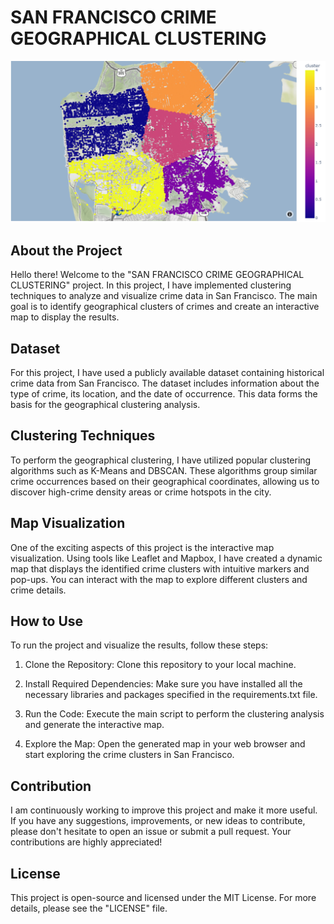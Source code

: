 # SAN FRANCISCO CRIME GEOGRAPHICAL CLUSTERING

![Project Preview](images/image.png)

## About the Project

Hello there! Welcome to the "SAN FRANCISCO CRIME GEOGRAPHICAL CLUSTERING" project. In this project, I have implemented clustering techniques to analyze and visualize crime data in San Francisco. The main goal is to identify geographical clusters of crimes and create an interactive map to display the results.

## Dataset

For this project, I have used a publicly available dataset containing historical crime data from San Francisco. The dataset includes information about the type of crime, its location, and the date of occurrence. This data forms the basis for the geographical clustering analysis.

## Clustering Techniques

To perform the geographical clustering, I have utilized popular clustering algorithms such as K-Means and DBSCAN. These algorithms group similar crime occurrences based on their geographical coordinates, allowing us to discover high-crime density areas or crime hotspots in the city.

## Map Visualization

One of the exciting aspects of this project is the interactive map visualization. Using tools like Leaflet and Mapbox, I have created a dynamic map that displays the identified crime clusters with intuitive markers and pop-ups. You can interact with the map to explore different clusters and crime details.

## How to Use

To run the project and visualize the results, follow these steps:

1. Clone the Repository: Clone this repository to your local machine.

2. Install Required Dependencies: Make sure you have installed all the necessary libraries and packages specified in the requirements.txt file.

3. Run the Code: Execute the main script to perform the clustering analysis and generate the interactive map.

4. Explore the Map: Open the generated map in your web browser and start exploring the crime clusters in San Francisco.

## Contribution

I am continuously working to improve this project and make it more useful. If you have any suggestions, improvements, or new ideas to contribute, please don't hesitate to open an issue or submit a pull request. Your contributions are highly appreciated!

## License

This project is open-source and licensed under the MIT License. For more details, please see the "LICENSE" file.
